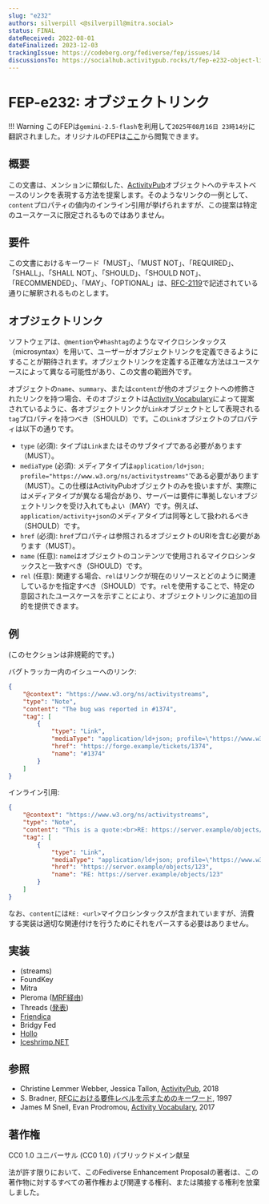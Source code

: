 ```yaml
---
slug: "e232"
authors: silverpill <@silverpill@mitra.social>
status: FINAL
dateReceived: 2022-08-01
dateFinalized: 2023-12-03
trackingIssue: https://codeberg.org/fediverse/fep/issues/14
discussionsTo: https://socialhub.activitypub.rocks/t/fep-e232-object-links/2722
---
```


# FEP-e232: オブジェクトリンク

!!! Warning
    このFEPは`gemini-2.5-flash`を利用して`2025年08月16日 23時14分`に翻訳されました。オリジナルのFEPは[ここ](https://codeberg.org/fediverse/fep/src/branch/main/fep/e232/fep-e232.md)から閲覧できます。

## 概要

この文書は、メンションに類似した、[ActivityPub][ActivityPub]オブジェクトへのテキストベースのリンクを表現する方法を提案します。そのようなリンクの一例として、`content`プロパティの値内のインライン引用が挙げられますが、この提案は特定のユースケースに限定されるものではありません。

## 要件

この文書におけるキーワード「MUST」、「MUST NOT」、「REQUIRED」、「SHALL」、「SHALL NOT」、「SHOULD」、「SHOULD NOT」、「RECOMMENDED」、「MAY」、「OPTIONAL」は、[RFC-2119][RFC-2119]で記述されている通りに解釈されるものとします。

## オブジェクトリンク

ソフトウェアは、`@mention`や`#hashtag`のようなマイクロシンタックス（microsyntax）を用いて、ユーザーがオブジェクトリンクを定義できるようにすることが期待されます。オブジェクトリンクを定義する正確な方法はユースケースによって異なる可能性があり、この文書の範囲外です。

オブジェクトの`name`、`summary`、または`content`が他のオブジェクトへの修飾されたリンクを持つ場合、そのオブジェクトは[Activity Vocabulary][ActivityVocabulary]によって提案されているように、各オブジェクトリンクが`Link`オブジェクトとして表現される`tag`プロパティを持つべき（SHOULD）です。この`Link`オブジェクトのプロパティは以下の通りです。

- `type` (必須): タイプは`Link`またはそのサブタイプである必要があります（MUST）。
- `mediaType` (必須): メディアタイプは`application/ld+json; profile="https://www.w3.org/ns/activitystreams"`である必要があります（MUST）。この仕様はActivityPubオブジェクトのみを扱いますが、実際にはメディアタイプが異なる場合があり、サーバーは要件に準拠しないオブジェクトリンクを受け入れてもよい（MAY）です。例えば、`application/activity+json`のメディアタイプは同等として扱われるべき（SHOULD）です。
- `href` (必須): `href`プロパティは参照されるオブジェクトのURIを含む必要があります（MUST）。
- `name` (任意): `name`はオブジェクトのコンテンツで使用されるマイクロシンタックスと一致すべき（SHOULD）です。
- `rel` (任意): 関連する場合、`rel`はリンクが現在のリソースとどのように関連しているかを指定すべき（SHOULD）です。`rel`を使用することで、特定の意図されたユースケースを示すことにより、オブジェクトリンクに追加の目的を提供できます。

## 例

(このセクションは非規範的です。)

バグトラッカー内のイシューへのリンク:

```json
{
    "@context": "https://www.w3.org/ns/activitystreams",
    "type": "Note",
    "content": "The bug was reported in #1374",
    "tag": [
        {
            "type": "Link",
            "mediaType": "application/ld+json; profile=\"https://www.w3.org/ns/activitystreams\"",
            "href": "https://forge.example/tickets/1374",
            "name": "#1374"
        }
    ]
}
```

インライン引用:

```json
{
    "@context": "https://www.w3.org/ns/activitystreams",
    "type": "Note",
    "content": "This is a quote:<br>RE: https://server.example/objects/123",
    "tag": [
        {
            "type": "Link",
            "mediaType": "application/ld+json; profile=\"https://www.w3.org/ns/activitystreams\"",
            "href": "https://server.example/objects/123",
            "name": "RE: https://server.example/objects/123"
        }
    ]
}
```

なお、`content`には`RE: <url>`マイクロシンタックスが含まれていますが、消費する実装は適切な関連付けを行うためにそれをパースする必要はありません。

## 実装

- (streams)
- FoundKey
- Mitra
- Pleroma ([MRF経由](https://git.pleroma.social/pleroma/pleroma/-/blob/v2.6.0/lib/pleroma/web/activity_pub/mrf/quote_to_link_tag_policy.ex))
- Threads ([発表](https://engineering.fb.com/2024/03/21/networking-traffic/threads-has-entered-the-fediverse/))
- [Friendica](https://github.com/friendica/friendica/pull/14032)
- Bridgy Fed
- [Hollo](https://hollo.social/@hollo/01920132-739e-7eff-9f5f-424282884eee)
- [Iceshrimp.NET](https://iceshrimp.dev/iceshrimp/Iceshrimp.NET/src/commit/bdfd3a8d4e788ef3bdec06f32f444ed7fcffc3c7/FEDERATION.md#supported-feps)

## 参照

- Christine Lemmer Webber, Jessica Tallon, [ActivityPub][ActivityPub], 2018
- S. Bradner, [RFCにおける要件レベルを示すためのキーワード][RFC-2119], 1997
- James M Snell, Evan Prodromou, [Activity Vocabulary][ActivityVocabulary], 2017

[ActivityPub]: https://www.w3.org/TR/activitypub/
[RFC-2119]: https://tools.ietf.org/html/rfc2119.html
[ActivityVocabulary]: https://www.w3.org/TR/activitystreams-vocabulary/

## 著作権

CC0 1.0 ユニバーサル (CC0 1.0) パブリックドメイン献呈

法が許す限りにおいて、このFediverse Enhancement Proposalの著者は、この著作物に対するすべての著作権および関連する権利、または隣接する権利を放棄しました。